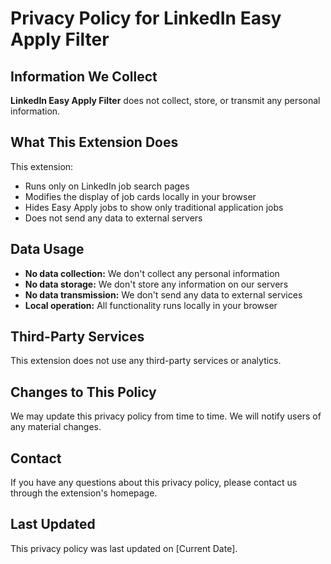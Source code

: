 # Privacy Policy for LinkedIn Easy Apply Filter

## Information We Collect

**LinkedIn Easy Apply Filter** does not collect, store, or transmit any personal information.

## What This Extension Does

This extension:
- Runs only on LinkedIn job search pages
- Modifies the display of job cards locally in your browser
- Hides Easy Apply jobs to show only traditional application jobs
- Does not send any data to external servers

## Data Usage

- **No data collection:** We don't collect any personal information
- **No data storage:** We don't store any information on our servers
- **No data transmission:** We don't send any data to external services
- **Local operation:** All functionality runs locally in your browser

## Third-Party Services

This extension does not use any third-party services or analytics.

## Changes to This Policy

We may update this privacy policy from time to time. We will notify users of any material changes.

## Contact

If you have any questions about this privacy policy, please contact us through the extension's homepage.

## Last Updated

This privacy policy was last updated on [Current Date]. 